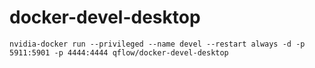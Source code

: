 # docker-devel-desktop
```
nvidia-docker run --privileged --name devel --restart always -d -p 5911:5901 -p 4444:4444 qflow/docker-devel-desktop
```
